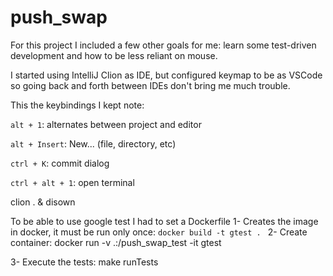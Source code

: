 # push_swap

For this project I included a few other goals for me: learn some test-driven development and how to be less reliant on mouse. 

I started using IntelliJ Clion as IDE, but configured keymap to be as VSCode so going back and forth between IDEs don't bring me much trouble.

This the keybindings I kept note:

``alt + 1``: alternates between project and editor

``alt + Insert``: New... (file, directory, etc)

``ctrl + K``: commit dialog

``ctrl + alt + 1``: open terminal

clion . & disown

To be able to use google test I had to set a Dockerfile
1- Creates the image in docker, it must be run only once:
`docker build -t gtest .
`
2- Create container:
docker run -v .:/push_swap_test -it gtest

3- Execute the tests:
make runTests